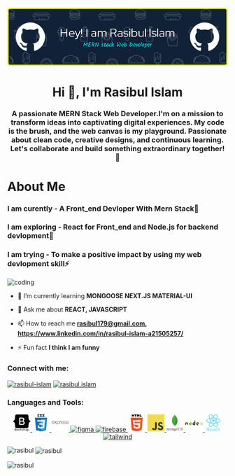![logo](https://github.com/Rasibul/Rasibul/blob/main/github-header-image.png)
<h1 align="center">Hi 👋, I'm Rasibul Islam</h1>
<h3 align="center">A passionate MERN Stack Web Developer.I'm on a mission to transform ideas into captivating digital experiences. My code is the brush, and the web canvas is my playground. Passionate about clean code, creative designs, and continuous learning. Let's collaborate and build something extraordinary together! 🚀</h3>

<h1>About Me</h1>
<h3 align="left">I am curently - A Front_end Devloper With Mern Stack🚀</h3>

<h3 align="left">I am exploring - React for Front_end and Node.js for backend devlopment🌱</h3>
<h3 align="left">I am trying - To make a positive impact by using my web devlopment skill⚡</h3>


<img align="center" alt="coding" width="400" src="https://user-images.githubusercontent.com/55389276/140866485-8fb1c876-9a8f-4d6a-98dc-08c4981eaf70.gif"/>



- 🌱 I’m currently learning **MONGOOSE NEXT.JS MATERIAL-UI**

- 💬 Ask me about **REACT, JAVASCRIPT**

- 📫 How to reach me **rasibul179@gmail.com, https://www.linkedin.com/in/rasibul-islam-a21505257/**

- ⚡ Fun fact **I think I am funny**

<h3 align="left">Connect with me:</h3>
<p align="left">
<a href="https://linkedin.com/in/rasibul-islam" target="blank"><img align="center" src="https://raw.githubusercontent.com/rahuldkjain/github-profile-readme-generator/master/src/images/icons/Social/linked-in-alt.svg" alt="rasibul-islam" height="30" width="40" /></a>
<a href="https://fb.com/rasibul.islam" target="blank"><img align="center" src="https://raw.githubusercontent.com/rahuldkjain/github-profile-readme-generator/master/src/images/icons/Social/facebook.svg" alt="rasibul.islam" height="30" width="40" /></a>
</p>

<h3 align="left">Languages and Tools:</h3>
<p align="center"> <a href="https://getbootstrap.com" target="_blank" rel="noreferrer"> <img src="https://raw.githubusercontent.com/devicons/devicon/master/icons/bootstrap/bootstrap-plain-wordmark.svg" alt="bootstrap" width="40" height="40"/> </a> <a href="https://www.w3schools.com/css/" target="_blank" rel="noreferrer"> <img src="https://raw.githubusercontent.com/devicons/devicon/master/icons/css3/css3-original-wordmark.svg" alt="css3" width="40" height="40"/> </a> <a href="https://expressjs.com" target="_blank" rel="noreferrer"> <img src="https://raw.githubusercontent.com/devicons/devicon/master/icons/express/express-original-wordmark.svg" alt="express" width="40" height="40"/> </a> <a href="https://www.figma.com/" target="_blank" rel="noreferrer"> <img src="https://www.vectorlogo.zone/logos/figma/figma-icon.svg" alt="figma" width="40" height="40"/> </a> <a href="https://firebase.google.com/" target="_blank" rel="noreferrer"> <img src="https://www.vectorlogo.zone/logos/firebase/firebase-icon.svg" alt="firebase" width="40" height="40"/> </a> <a href="https://www.w3.org/html/" target="_blank" rel="noreferrer"> <img src="https://raw.githubusercontent.com/devicons/devicon/master/icons/html5/html5-original-wordmark.svg" alt="html5" width="40" height="40"/> </a> <a href="https://developer.mozilla.org/en-US/docs/Web/JavaScript" target="_blank" rel="noreferrer"> <img src="https://raw.githubusercontent.com/devicons/devicon/master/icons/javascript/javascript-original.svg" alt="javascript" width="40" height="40"/> </a> <a href="https://www.mongodb.com/" target="_blank" rel="noreferrer"> <img src="https://raw.githubusercontent.com/devicons/devicon/master/icons/mongodb/mongodb-original-wordmark.svg" alt="mongodb" width="40" height="40"/> </a> <a href="https://nodejs.org" target="_blank" rel="noreferrer"> <img src="https://raw.githubusercontent.com/devicons/devicon/master/icons/nodejs/nodejs-original-wordmark.svg" alt="nodejs" width="40" height="40"/> </a> <a href="https://reactjs.org/" target="_blank" rel="noreferrer"> <img src="https://raw.githubusercontent.com/devicons/devicon/master/icons/react/react-original-wordmark.svg" alt="react" width="40" height="40"/> </a> <a href="https://tailwindcss.com/" target="_blank" rel="noreferrer"> <img src="https://www.vectorlogo.zone/logos/tailwindcss/tailwindcss-icon.svg" alt="tailwind" width="40" height="40"/> </a> </p>

<p><img align="left" src="https://github-readme-stats.vercel.app/api/top-langs?username=Rasibul&show_icons=true&locale=en&layout=compact" alt="rasibul" /></p>

<p>&nbsp;<img align="center" src="https://github-readme-stats.vercel.app/api?username=Rasibul&show_icons=true&locale=en" alt="rasibul" /></p>

<p><img align="center" src="https://github-readme-streak-stats.herokuapp.com/?user=Rasibul&" alt="rasibul" /></p>


